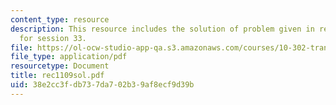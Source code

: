 ```yaml
---
content_type: resource
description: This resource includes the solution of problem given in recitation problem
  for session 33.
file: https://ol-ocw-studio-app-qa.s3.amazonaws.com/courses/10-302-transport-processes-fall-2004/38e2cc3fdb737da702b39af8ecf9d39b_rec1109sol.pdf
file_type: application/pdf
resourcetype: Document
title: rec1109sol.pdf
uid: 38e2cc3f-db73-7da7-02b3-9af8ecf9d39b
---
```

